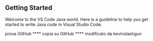 ## Getting Started

Welcome to the VS Code Java world. Here is a guideline to help you get started to write Java code in Visual Studio Code.

prova GitHub
**** copia su GitHub
**** modificato da kevinslashgun
